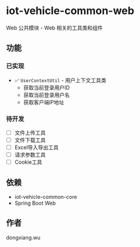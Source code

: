 # iot-vehicle-common-web

Web 公共模块 - Web 相关的工具类和组件

## 功能

### 已实现
- ✅ `UserContextUtil` - 用户上下文工具类
  - 获取当前登录用户ID
  - 获取当前登录用户名
  - 获取客户端IP地址

### 待开发
- [ ] 文件上传工具
- [ ] 文件下载工具
- [ ] Excel导入导出工具
- [ ] 请求参数工具
- [ ] Cookie工具

## 依赖

- iot-vehicle-common-core
- Spring Boot Web

## 作者

dongxiang.wu

